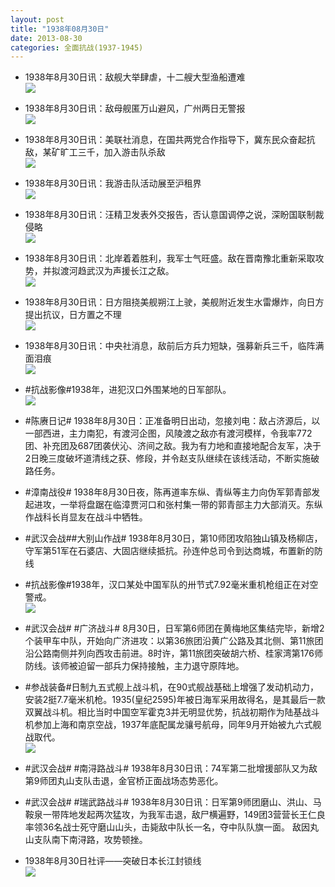 ```yaml
---
layout: post
title: "1938年08月30日"
date: 2013-08-30
categories: 全面抗战(1937-1945)
---
```


<meta name="referrer" content="no-referrer" />

- 1938年8月30日讯：敌舰大举肆虐，十二艘大型渔船遭难 <br/><img src="https://ww3.sinaimg.cn/large/aca367d8jw1e8537rw69yj20c110cwhh.jpg" />

- 1938年8月30日讯：敌母舰匿万山避风，广州两日无警报 <br/><img src="https://ww3.sinaimg.cn/large/aca367d8jw1e851hdhmx3j207z12qwhm.jpg" />

- 1938年8月30日讯：美联社消息，在国共两党合作指导下，冀东民众奋起抗敌，某矿旷工三千，加入游击队杀敌 <br/><img src="https://ww2.sinaimg.cn/large/aca367d8jw1e84zr11ctlj207b0nzmyk.jpg" />

- 1938年8月30日讯：我游击队活动展至沪租界 <br/><img src="https://ww1.sinaimg.cn/large/aca367d8jw1e84y0k1qz6j20by0d6gnh.jpg" />

- 1938年8月30日讯：汪精卫发表外交报告，否认意国调停之说，深盼国联制裁侵略 <br/><img src="https://ww3.sinaimg.cn/large/aca367d8jw1e84wa9xnaoj20c10l0gno.jpg" />

- 1938年8月30日讯：北岸着着胜利，我军士气旺盛。敌在晋南豫北重新采取攻势，并拟渡河趋武汉为声援长江之敌。 <br/><img src="https://ww2.sinaimg.cn/large/aca367d8jw1e84ujnyudjj20c10snq5l.jpg" />

- 1938年8月30日讯：日方阻挠美舰朔江上驶，美舰附近发生水雷爆炸，向日方提出抗议，日方置之不理 <br/><img src="https://ww4.sinaimg.cn/large/aca367d8jw1e84st830hdj20c10nt76k.jpg" />

- 1938年8月30日讯：中央社消息，敌前后方兵力短缺，强募新兵三千，临阵满面泪痕 <br/><img src="https://ww3.sinaimg.cn/large/aca367d8jw1e84r4vlokmj207b0b8js7.jpg" />

- #抗战影像#1938年，进犯汉口外围某地的日军部队。 <br/><img src="https://ww2.sinaimg.cn/large/aca367d8jw1e84p2ie3gnj20jg0dudjd.jpg" />

- #陈赓日记# 1938年8月30日：正准备明日出动，忽接刘电：敌占济源后，以一部西进，主力南犯，有渡河企图，风陵渡之敌亦有渡河模样，令我率772团、补充团及687团袭伏沁、济间之敌。我为有力地和直接地配合友军，决于2日晚三度破坏道清线之获、修段，并令赵支队继续在该线活动，不断实施破路任务。 

- #漳南战役# 1938年8月30日夜，陈再道率东纵、青纵等主力向伪军郭青部发起进攻，一举将盘踞在临漳贾河口和张村集一带的郭青部主力大部消灭。东纵作战科长肖显友在战斗中牺牲。 

- #武汉会战##大别山作战# 1938年8月30日，第10师团攻陷独山镇及杨柳店，守军第51军在石婆店、大固店继续抵抗。孙连仲总司令到达商城，布置新的防线 

- #抗战影像#1938年，汉口某处中国军队的卅节式7.92毫米重机枪组正在对空警戒。 <br/><img src="https://ww3.sinaimg.cn/large/aca367d8jw1e84i4suqlhj20eh0jgtbm.jpg" />

- #武汉会战# #广济战斗# 8月30日，日军第6师团在黄梅地区集结完毕，新增2个装甲车中队，开始向广济进攻：以第36旅团沿黄广公路及其北侧、第11旅团沿公路南侧并列向西攻击前进。8时许，第11旅团突破胡六桥、桂家湾第176师防线。该师被迫留一部兵力保持接触，主力退守原阵地。 

- #参战装备#日制九五式舰上战斗机，在90式舰战基础上增强了发动机动力，安装2挺7.7毫米机枪。1935(皇纪2595)年被日海军采用故得名，是其最后一款双翼战斗机。相比当时中国空军霍克3并无明显优势，抗战初期作为陆基战斗机参加上海和南京空战，1937年底配属龙骧号航母，同年9月开始被九六式舰战取代。 <br/><img src="https://ww2.sinaimg.cn/large/aca367d8jw1e84gecruynj20c10gl0tl.jpg" />

- #武汉会战# #南浔路战斗# 1938年8月30日讯：74军第二批增援部队又为敌第9师团丸山支队击退，金官桥正面战场态势恶化。 

- #武汉会战# #瑞武路战斗# 1938年8月30日讯：日军第9师团磨山、洪山、马鞍泉一带阵地发起两次猛攻，为我军击退，敌尸横遍野，149团3营营长王仁良率领36名战士死守磨山山头，击毙敌中队长一名，夺中队队旗一面。 敌因丸山支队南下南浔路，攻势顿挫。 

- 1938年8月30日社评——突破日本长江封锁线 <br/><img src="https://ww3.sinaimg.cn/large/aca367d8jw1e84bgyj2e0j20c10nfdjz.jpg" />

